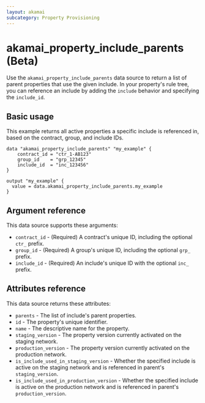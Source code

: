 ```yaml
---
layout: akamai
subcategory: Property Provisioning
---
```


# akamai_property_include_parents (Beta)

Use the `akamai_property_include_parents` data source to return a list of parent properties that use the given include. In your property's rule tree, you can reference an include by adding the `include` behavior and specifying the `include_id`.

## Basic usage

This example returns all active properties a specific include is referenced in, based on the contract, group, and include IDs.

```hcl
data "akamai_property_include_parents" "my_example" {
    contract_id = "ctr_1-AB123"
    group_id    = "grp_12345"
    include_id  = "inc_123456"
}

output "my_example" {
  value = data.akamai_property_include_parents.my_example
}
```

## Argument reference

This data source supports these arguments:

* `contract_id` - (Required) A contract's unique ID, including the optional `ctr_` prefix.
* `group_id` - (Required) A group's unique ID, including the optional `grp_` prefix.
* `include_id` - (Required) An include's unique ID with the optional `inc_` prefix.

## Attributes reference

This data source returns these attributes:

* `parents` - The list of include's parent properties.
 * `id` - The property's unique identifier.
 * `name` - The descriptive name for the property.
 * `staging_version` - The property version currently activated on the staging network.
 * `production_version` - The property version currently activated on the production network.
 * `is_include_used_in_staging_version` - Whether the specified include is active on the staging network and is referenced in parent's `staging_version`.
 * `is_include_used_in_production_version` - Whether the specified include is active on the production network and is referenced in parent's `production_version`.
